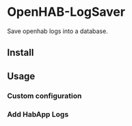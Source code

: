 # OpenHAB-LogSaver
Save openhab logs into a database.

## Install

## Usage

### Custom configuration

### Add HabApp Logs
